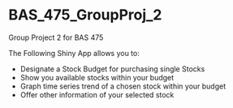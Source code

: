 # BAS_475_GroupProj_2
Group Project 2 for BAS 475

The Following Shiny App allows you to:
- Designate a Stock Budget for purchasing single Stocks
- Show you available stocks within your budget
- Graph time series trend of a chosen stock within your budget
- Offer other information of your selected stock
